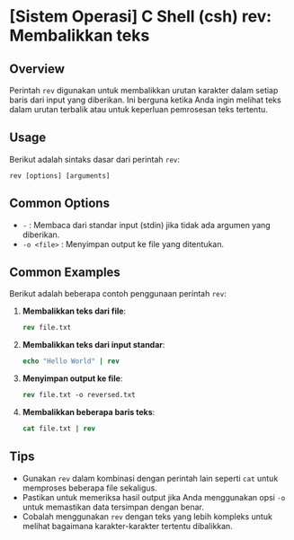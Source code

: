 # [Sistem Operasi] C Shell (csh) rev: Membalikkan teks

## Overview
Perintah `rev` digunakan untuk membalikkan urutan karakter dalam setiap baris dari input yang diberikan. Ini berguna ketika Anda ingin melihat teks dalam urutan terbalik atau untuk keperluan pemrosesan teks tertentu.

## Usage
Berikut adalah sintaks dasar dari perintah `rev`:

```
rev [options] [arguments]
```

## Common Options
- `-` : Membaca dari standar input (stdin) jika tidak ada argumen yang diberikan.
- `-o <file>` : Menyimpan output ke file yang ditentukan.

## Common Examples
Berikut adalah beberapa contoh penggunaan perintah `rev`:

1. **Membalikkan teks dari file**:
   ```csh
   rev file.txt
   ```

2. **Membalikkan teks dari input standar**:
   ```csh
   echo "Hello World" | rev
   ```

3. **Menyimpan output ke file**:
   ```csh
   rev file.txt -o reversed.txt
   ```

4. **Membalikkan beberapa baris teks**:
   ```csh
   cat file.txt | rev
   ```

## Tips
- Gunakan `rev` dalam kombinasi dengan perintah lain seperti `cat` untuk memproses beberapa file sekaligus.
- Pastikan untuk memeriksa hasil output jika Anda menggunakan opsi `-o` untuk memastikan data tersimpan dengan benar.
- Cobalah menggunakan `rev` dengan teks yang lebih kompleks untuk melihat bagaimana karakter-karakter tertentu dibalikkan.